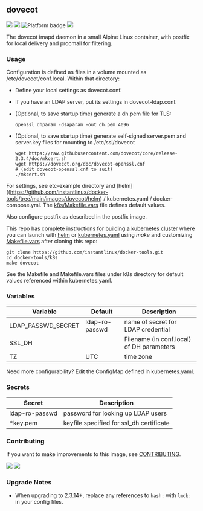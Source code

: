 ## dovecot
[![](https://img.shields.io/docker/v/instantlinux/dovecot?sort=date)](https://hub.docker.com/r/instantlinux/dovecot/tags "Version badge") [![](https://img.shields.io/docker/image-size/instantlinux/dovecot?sort=date)](https://github.com/instantlinux/docker-tools/tree/main/images/dovecot "Image badge") ![](https://img.shields.io/badge/platform-amd64%20arm64%20arm%2Fv6%20arm%2Fv7-blue "Platform badge") [![](https://img.shields.io/badge/dockerfile-latest-blue)](https://gitlab.com/instantlinux/docker-tools/-/blob/main/images/dovecot/Dockerfile "dockerfile")

The dovecot imapd daemon in a small Alpine Linux container, with
postfix for local delivery and procmail for filtering.

### Usage

Configuration is defined as files in a volume mounted as
/etc/dovecot/conf.local. Within that directory:

* Define your local settings as dovecot.conf.

* If you have an LDAP server, put its settings in dovecot-ldap.conf.

* (Optional, to save startup time) generate a dh.pem file for TLS:
  ```
  openssl dhparam -dsaparam -out dh.pem 4096
  ```
* (Optional, to save startup time) generate self-signed server.pem and server.key files for mounting to /etc/ssl/dovecot
  ```
  wget https://raw.githubusercontent.com/dovecot/core/release-2.3.4/doc/mkcert.sh
  wget https://dovecot.org/doc/dovecot-openssl.cnf
  # (edit dovecot-openssl.cnf to suit)
  ./mkcert.sh
  ```

For settings, see etc-example directory and [helm]((https://github.com/instantlinux/docker-tools/tree/main/images/dovecot/helm) / kubernetes.yaml / docker-compose.yml. The [k8s/Makefile.vars](https://github.com/instantlinux/docker-tools/blob/main/k8s/Makefile.vars) file defines default values.

Also configure postfix as described in the postfix image.

This repo has complete instructions for
[building a kubernetes cluster](https://github.com/instantlinux/docker-tools/blob/main/k8s/README.md) where you can launch with [helm](https://github.com/instantlinux/docker-tools/tree/main/images/dovecot/helm) or [kubernetes.yaml](https://github.com/instantlinux/docker-tools/blob/main/images/dovecot/kubernetes.yaml) using _make_ and customizing [Makefile.vars](https://github.com/instantlinux/docker-tools/blob/main/k8s/Makefile.vars) after cloning this repo:
~~~
git clone https://github.com/instantlinux/docker-tools.git
cd docker-tools/k8s
make dovecot
~~~

See the Makefile and Makefile.vars files under k8s directory for default values referenced within kubernetes.yaml.

### Variables

| Variable | Default | Description |
| -------- | ------- | ----------- |
| LDAP_PASSWD_SECRET | ldap-ro-passwd | name of secret for LDAP credential |
| SSL_DH |  | Filename (in conf.local) of DH parameters |
| TZ | UTC | time zone |

Need more configurability? Edit the ConfigMap defined in kubernetes.yaml.

### Secrets

| Secret | Description |
| ------ | ----------- |
| ldap-ro-passwd | password for looking up LDAP users |
| *key.pem | keyfile specified for ssl_dh certificate |

### Contributing

If you want to make improvements to this image, see [CONTRIBUTING](https://github.com/instantlinux/docker-tools/blob/main/CONTRIBUTING.md).

[![](https://img.shields.io/badge/license-Apache--2.0-red.svg)](https://choosealicense.com/licenses/apache-2.0/ "License badge") [![](https://img.shields.io/badge/code-dovecot%2Fcore-blue.svg)](https://github.com/dovecot/core "Code repo")

### Upgrade Notes

* When upgrading to 2.3.14+, replace any references to `hash:` with `lmdb:` in your config files.
